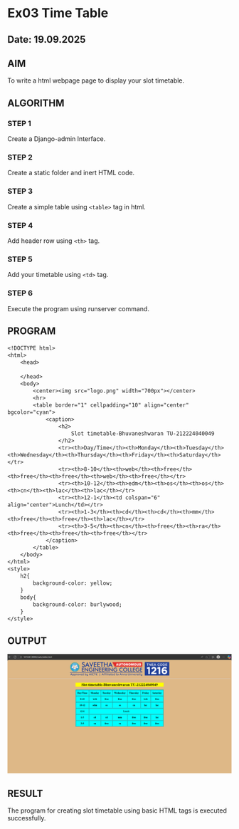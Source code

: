 # Ex03 Time Table
## Date: 19.09.2025

## AIM
To write a html webpage page to display your slot timetable.

## ALGORITHM
### STEP 1
Create a Django-admin Interface.

### STEP 2
Create a static folder and inert HTML code.

### STEP 3
Create a simple table using ```<table>``` tag in html.

### STEP 4
Add header row using ```<th>``` tag.

### STEP 5
Add your timetable using ```<td>``` tag.

### STEP 6
Execute the program using runserver command.

## PROGRAM
```
<!DOCTYPE html>
<html>
    <head>

    </head>
    <body>
        <center><img src="logo.png" width="700px"></center>
        <hr>
        <table border="1" cellpadding="10" align="center" bgcolor="cyan">
            <caption>
                <h2>
                    Slot timetable-Bhuvaneshwaran TU-212224040049
                </h2>
                <tr><th>Day/Time</th><th>Monday</th><th>Tuesday</th><th>Wednesday</th><th>Thursday</th><th>Friday</th><th>Saturday</th></tr>
                <tr><th>8-10</th><th>web</th><th>free</th><th>free</th><th>free</th><th>web</th><th>free</th></tr>
                <tr><th>10-12</th><th>edm</th><th>os</th><th>os</th><th>cn</th><th>lac</th><th>lac</th></tr>
                <tr><th>12-1</th><td colspan="6" align="center">Lunch</td></tr>
                <tr><th>1-3</th><th>cd</th><th>cd</th><th>mm</th><th>free</th><th>free</th><th>lac</th></tr>
                <tr><th>3-5</th><th>cn</th><th>free</th><th>ra</th><th>free</th><th>free</th><th>free</th></tr>
            </caption>
        </table>
    </body>
</html>
<style>
    h2{
        background-color: yellow;
    }
    body{
        background-color: burlywood;
    }
</style>
```

## OUTPUT

![alt text](image.png)

## RESULT
The program for creating slot timetable using basic HTML tags is executed successfully.
